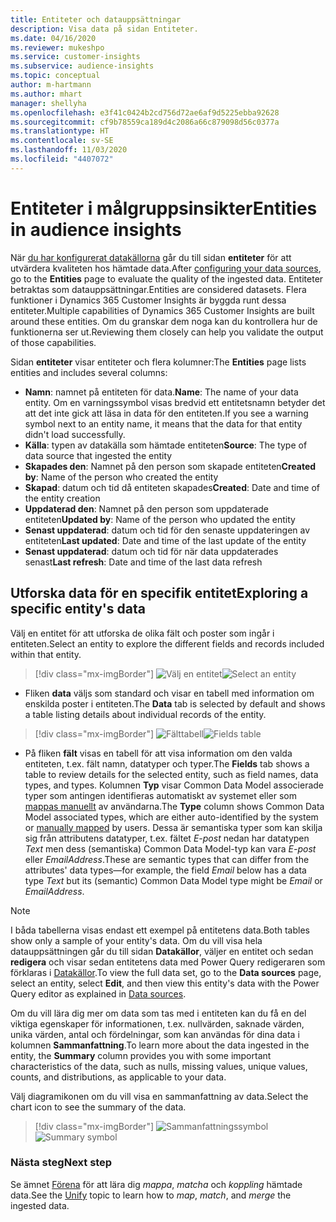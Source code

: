 ```yaml
---
title: Entiteter och datauppsättningar
description: Visa data på sidan Entiteter.
ms.date: 04/16/2020
ms.reviewer: mukeshpo
ms.service: customer-insights
ms.subservice: audience-insights
ms.topic: conceptual
author: m-hartmann
ms.author: mhart
manager: shellyha
ms.openlocfilehash: e3f41c0424b2cd756d72ae6af9d5225ebba92628
ms.sourcegitcommit: cf9b78559ca189d4c2086a66c879098d56c0377a
ms.translationtype: HT
ms.contentlocale: sv-SE
ms.lasthandoff: 11/03/2020
ms.locfileid: "4407072"
---
```

# <a name="entities-in-audience-insights"></a><span data-ttu-id="31409-103">Entiteter i målgruppsinsikter</span><span class="sxs-lookup"><span data-stu-id="31409-103">Entities in audience insights</span></span>

<span data-ttu-id="31409-104">När [du har konfigurerat datakällorna](data-sources.md) går du till sidan **entiteter** för att utvärdera kvaliteten hos hämtade data.</span><span class="sxs-lookup"><span data-stu-id="31409-104">After [configuring your data sources](data-sources.md), go to the **Entities** page to evaluate the quality of the ingested data.</span></span> <span data-ttu-id="31409-105">Entiteter betraktas som datauppsättningar.</span><span class="sxs-lookup"><span data-stu-id="31409-105">Entities are considered datasets.</span></span> <span data-ttu-id="31409-106">Flera funktioner i Dynamics 365 Customer Insights är byggda runt dessa entiteter.</span><span class="sxs-lookup"><span data-stu-id="31409-106">Multiple capabilities of Dynamics 365 Customer Insights are built around these entities.</span></span> <span data-ttu-id="31409-107">Om du granskar dem noga kan du kontrollera hur de funktionerna ser ut.</span><span class="sxs-lookup"><span data-stu-id="31409-107">Reviewing them closely can help you validate the output of those capabilities.</span></span>

<span data-ttu-id="31409-108">Sidan **entiteter** visar entiteter och flera kolumner:</span><span class="sxs-lookup"><span data-stu-id="31409-108">The **Entities** page lists entities and includes several columns:</span></span>

- <span data-ttu-id="31409-109">**Namn**: namnet på entiteten för data.</span><span class="sxs-lookup"><span data-stu-id="31409-109">**Name**: The name of your data entity.</span></span> <span data-ttu-id="31409-110">Om en varningssymbol visas bredvid ett entitetsnamn betyder det att det inte gick att läsa in data för den entiteten.</span><span class="sxs-lookup"><span data-stu-id="31409-110">If you see a warning symbol next to an entity name, it means that the data for that entity didn't load successfully.</span></span>
- <span data-ttu-id="31409-111">**Källa**: typen av datakälla som hämtade entiteten</span><span class="sxs-lookup"><span data-stu-id="31409-111">**Source**: The type of data source that ingested the entity</span></span>
- <span data-ttu-id="31409-112">**Skapades den**: Namnet på den person som skapade entiteten</span><span class="sxs-lookup"><span data-stu-id="31409-112">**Created by**: Name of the person who created the entity</span></span>
- <span data-ttu-id="31409-113">**Skapad**: datum och tid då entiteten skapades</span><span class="sxs-lookup"><span data-stu-id="31409-113">**Created**: Date and time of the entity creation</span></span>
- <span data-ttu-id="31409-114">**Uppdaterad den**: Namnet på den person som uppdaterade entiteten</span><span class="sxs-lookup"><span data-stu-id="31409-114">**Updated by**: Name of the person who updated the entity</span></span>
- <span data-ttu-id="31409-115">**Senast uppdaterad**: datum och tid för den senaste uppdateringen av entiteten</span><span class="sxs-lookup"><span data-stu-id="31409-115">**Last updated**: Date and time of the last update of the entity</span></span>
- <span data-ttu-id="31409-116">**Senast uppdaterad**: datum och tid för när data uppdaterades senast</span><span class="sxs-lookup"><span data-stu-id="31409-116">**Last refresh**: Date and time of the last data refresh</span></span>

## <a name="exploring-a-specific-entitys-data"></a><span data-ttu-id="31409-117">Utforska data för en specifik entitet</span><span class="sxs-lookup"><span data-stu-id="31409-117">Exploring a specific entity's data</span></span>

<span data-ttu-id="31409-118">Välj en entitet för att utforska de olika fält och poster som ingår i entiteten.</span><span class="sxs-lookup"><span data-stu-id="31409-118">Select an entity to explore the different fields and records included within that entity.</span></span>

> [!div class="mx-imgBorder"]
> <span data-ttu-id="31409-119">![Välj en entitet](media/data-manager-entities-data.png "Välj en entitet")</span><span class="sxs-lookup"><span data-stu-id="31409-119">![Select an entity](media/data-manager-entities-data.png "Select an entity")</span></span>

- <span data-ttu-id="31409-120">Fliken **data** väljs som standard och visar en tabell med information om enskilda poster i entiteten.</span><span class="sxs-lookup"><span data-stu-id="31409-120">The **Data** tab is selected by default and shows a table listing details about individual records of the entity.</span></span>

> [!div class="mx-imgBorder"]
> <span data-ttu-id="31409-121">![Fälttabell](media/data-manager-entities-fields.PNG "Fälttabell")</span><span class="sxs-lookup"><span data-stu-id="31409-121">![Fields table](media/data-manager-entities-fields.PNG "Fields table")</span></span>

- <span data-ttu-id="31409-122">På fliken **fält** visas en tabell för att visa information om den valda entiteten, t.ex. fält namn, datatyper och typer.</span><span class="sxs-lookup"><span data-stu-id="31409-122">The **Fields** tab shows a table to review details for the selected entity, such as field names, data types, and types.</span></span> <span data-ttu-id="31409-123">Kolumnen **Typ** visar Common Data Model associerade typer som antingen identifieras automatiskt av systemet eller som [mappas manuellt](map-entities.md) av användarna.</span><span class="sxs-lookup"><span data-stu-id="31409-123">The **Type** column shows Common Data Model associated types, which are either auto-identified by the system or [manually mapped](map-entities.md) by users.</span></span> <span data-ttu-id="31409-124">Dessa är semantiska typer som kan skilja sig från attributens datatyper, t.ex. fältet *E-post* nedan har datatypen *Text* men dess (semantiska) Common Data Model-typ kan vara *E-post* eller *EmailAddress*.</span><span class="sxs-lookup"><span data-stu-id="31409-124">These are semantic types that can differ from the attributes' data types—for example, the field *Email* below has a data type *Text* but its (semantic) Common Data Model type might be *Email* or *EmailAddress*.</span></span>

> [!NOTE]
> <span data-ttu-id="31409-125">I båda tabellerna visas endast ett exempel på entitetens data.</span><span class="sxs-lookup"><span data-stu-id="31409-125">Both tables show only a sample of your entity's data.</span></span> <span data-ttu-id="31409-126">Om du vill visa hela datauppsättningen går du till sidan **Datakällor**, väljer en entitet och sedan **redigera** och visar sedan entitetens data med Power Query redigeraren som förklaras i [Datakällor](data-sources.md).</span><span class="sxs-lookup"><span data-stu-id="31409-126">To view the full data set, go to the **Data sources** page, select an entity, select **Edit**, and then view this entity's data with the Power Query editor as explained in [Data sources](data-sources.md).</span></span>

<span data-ttu-id="31409-127">Om du vill lära dig mer om data som tas med i entiteten kan du få en del viktiga egenskaper för informationen, t.ex. nullvärden, saknade värden, unika värden, antal och fördelningar, som kan användas för dina data i kolumnen **Sammanfattning**.</span><span class="sxs-lookup"><span data-stu-id="31409-127">To learn more about the data ingested in the entity, the **Summary** column provides you with some important characteristics of the data, such as nulls, missing values, unique values, counts, and distributions, as applicable to your data.</span></span>

<span data-ttu-id="31409-128">Välj diagramikonen om du vill visa en sammanfattning av data.</span><span class="sxs-lookup"><span data-stu-id="31409-128">Select the chart icon to see the summary of the data.</span></span>

> [!div class="mx-imgBorder"]
> <span data-ttu-id="31409-129">![Sammanfattningssymbol](media/data-manager-entities-summary.png "Datasammanfattningstabell")</span><span class="sxs-lookup"><span data-stu-id="31409-129">![Summary symbol](media/data-manager-entities-summary.png "Data summary table")</span></span>

### <a name="next-step"></a><span data-ttu-id="31409-130">Nästa steg</span><span class="sxs-lookup"><span data-stu-id="31409-130">Next step</span></span>

<span data-ttu-id="31409-131">Se ämnet [Förena](data-unification.md) för att lära dig *mappa*, *matcha* och *koppling* hämtade data.</span><span class="sxs-lookup"><span data-stu-id="31409-131">See the [Unify](data-unification.md) topic to learn how to *map*, *match*, and *merge* the ingested data.</span></span>
